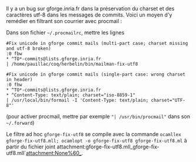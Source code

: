 Il y a un bug sur gforge.inria.fr dans la préservation du charset et des caractères utf-8 dans les messages de commits. Voici un moyen d'y remédier en filtrant son courrier avec procmail :

Dans son fichier `~/.procmailrc`, mettre les lignes

    #Fix unicode in gforge commit mails (multi-part case; charset missing and utf-8 broken)
    :0 fbw
    * ^TO*-commits@lists.gforge.inria.fr
    | /home/pauillac/coq/herbelin/bin/mailman-fix-utf8

    #Fix unicode in gforge commit mails (single-part case: wrong charset in header)
    :0 fhw
    * ^TO*-commits@lists.gforge.inria.fr
    * ^Content-Type: text/plain; charset="iso-8859-1"
    | /usr/local/bin/formail -I 'Content-Type: text/plain; charset="UTF-8"'

(pour activer procmail, mettre par exemple `"| /usr/bin/procmail"` dans son `~/.forward`)

Le filtre ad hoc `gforge-fix-utf8` se compile avec la commande `ocamllex gforge-fix-utf8.mll; ocamlopt -o gforge-fix-utf8 gforge-fix-utf8.ml` à partir du fichier joint attachment:gforge-fix-utf8.mll\_gforge-fix-utf8.mll\`<attachment:None%60_>.
